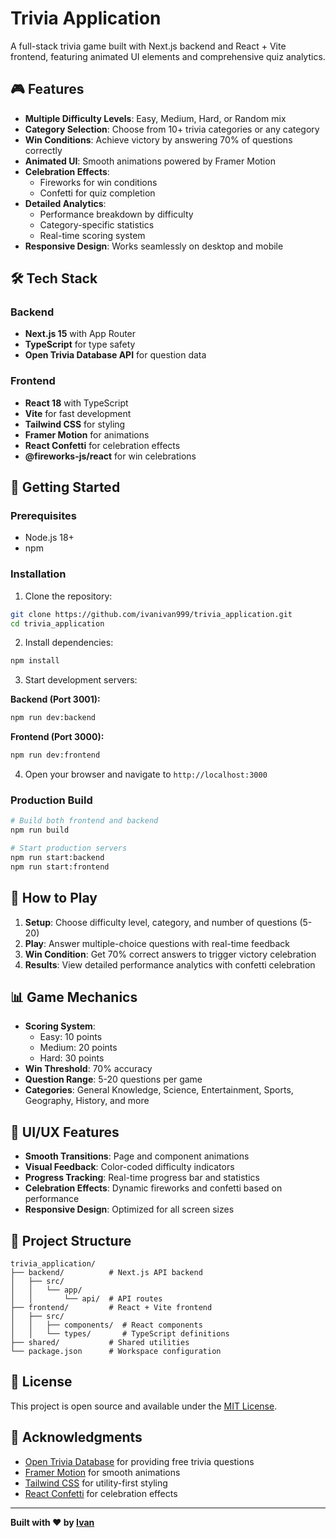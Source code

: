 # Trivia Application

A full-stack trivia game built with Next.js backend and React + Vite frontend, featuring animated UI elements and comprehensive quiz analytics.

## 🎮 Features

- **Multiple Difficulty Levels**: Easy, Medium, Hard, or Random mix
- **Category Selection**: Choose from 10+ trivia categories or any category
- **Win Conditions**: Achieve victory by answering 70% of questions correctly
- **Animated UI**: Smooth animations powered by Framer Motion
- **Celebration Effects**: 
  - Fireworks for win conditions
  - Confetti for quiz completion
- **Detailed Analytics**: 
  - Performance breakdown by difficulty
  - Category-specific statistics
  - Real-time scoring system
- **Responsive Design**: Works seamlessly on desktop and mobile

## 🛠️ Tech Stack

### Backend
- **Next.js 15** with App Router
- **TypeScript** for type safety
- **Open Trivia Database API** for question data

### Frontend  
- **React 18** with TypeScript
- **Vite** for fast development
- **Tailwind CSS** for styling
- **Framer Motion** for animations
- **React Confetti** for celebration effects
- **@fireworks-js/react** for win celebrations


## 🚀 Getting Started

### Prerequisites
- Node.js 18+ 
- npm

### Installation

1. Clone the repository:
```bash
git clone https://github.com/ivanivan999/trivia_application.git
cd trivia_application
```

2. Install dependencies:
```bash
npm install
```

3. Start development servers:

**Backend (Port 3001):**
```bash
npm run dev:backend
```

**Frontend (Port 3000):**
```bash
npm run dev:frontend
```

4. Open your browser and navigate to `http://localhost:3000`

### Production Build

```bash
# Build both frontend and backend
npm run build

# Start production servers
npm run start:backend
npm run start:frontend
```

## 🎯 How to Play

1. **Setup**: Choose difficulty level, category, and number of questions (5-20)
2. **Play**: Answer multiple-choice questions with real-time feedback
3. **Win Condition**: Get 70% correct answers to trigger victory celebration
4. **Results**: View detailed performance analytics with confetti celebration

## 📊 Game Mechanics

- **Scoring System**: 
  - Easy: 10 points
  - Medium: 20 points  
  - Hard: 30 points
- **Win Threshold**: 70% accuracy
- **Question Range**: 5-20 questions per game
- **Categories**: General Knowledge, Science, Entertainment, Sports, Geography, History, and more

## 🎨 UI/UX Features

- **Smooth Transitions**: Page and component animations
- **Visual Feedback**: Color-coded difficulty indicators
- **Progress Tracking**: Real-time progress bar and statistics
- **Celebration Effects**: Dynamic fireworks and confetti based on performance
- **Responsive Design**: Optimized for all screen sizes

## 📂 Project Structure

```
trivia_application/
├── backend/          # Next.js API backend
│   ├── src/
│   │   └── app/
│   │       └── api/  # API routes
├── frontend/         # React + Vite frontend
│   ├── src/
│   │   ├── components/  # React components
│   │   └── types/       # TypeScript definitions
├── shared/           # Shared utilities
└── package.json      # Workspace configuration
```


## 📄 License

This project is open source and available under the [MIT License](LICENSE).

## 🙏 Acknowledgments

- [Open Trivia Database](https://opentdb.com/) for providing free trivia questions
- [Framer Motion](https://www.framer.com/motion/) for smooth animations
- [Tailwind CSS](https://tailwindcss.com/) for utility-first styling
- [React Confetti](https://github.com/alampros/react-confetti) for celebration effects

---

**Built with ❤️ by [Ivan](https://github.com/ivanivan999)**